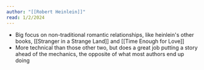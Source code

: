 ```yaml
---
author: "[[Robert Heinlein]]"
read: 1/2/2024
---
```

- Big focus on non-traditional romantic relationships, like heinlein's other books, [[Stranger in a Strange Land]] and [[Time Enough for Love]]
- More technical than those other two, but does a great job putting a story ahead of the mechanics, the opposite of what most authors end up doing